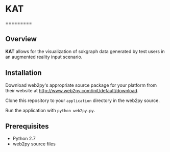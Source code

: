 # KAT
=========


## Overview

**KAT** allows for the visualization of sokgraph data generated by test users in an augmented reality input scenario.

## Installation

Download web2py's appropriate source package for your platform from their website at <http://www.web2py.com/init/default/download>. 

Clone this repository to your `application` directory in the web2py source.

Run the application with `python web2py.py`.

## Prerequisites
* Python 2.7
* web2py source files
